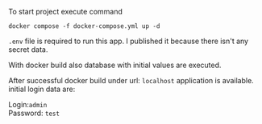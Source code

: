 To start project execute command
```
docker compose -f docker-compose.yml up -d
```
`.env` file is required to run this app.
I published it because there isn't any secret data.

With docker build also database with initial values are executed.

After successful docker build under url: `localhost` application is available.
initial login data are:

Login:`admin`<br>
Password: `test`
